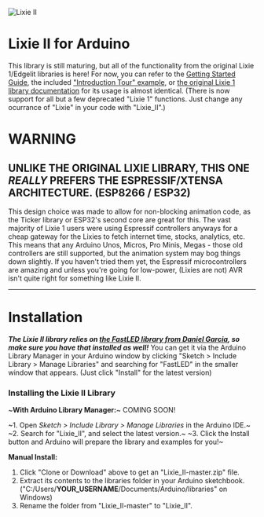 ![Lixie II](https://i.imgur.com/G5l9iJk.png)

# Lixie II for Arduino

This library is still maturing, but all of the functionality from the original Lixie 1/Edgelit libraries is here!
For now, you can refer to the [Getting Started Guide](https://github.com/connornishijima/Lixie_II/blob/master/getting_started.md), the included ["Introduction Tour" example](https://github.com/connornishijima/Lixie_II/blob/master/examples/introduction_tour/introduction_tour.ino), or [the original Lixie 1 library documentation](https://github.com/connornishijima/Lixie-arduino) for its usage is almost identical. (There is now support for all but a few deprecated "Lixie 1" functions. Just change any ocurrance of "Lixie" in your code with "Lixie_II".)

# WARNING

## UNLIKE THE ORIGINAL LIXIE LIBRARY, THIS ONE *REALLY* PREFERS THE ESPRESSIF/XTENSA ARCHITECTURE. (ESP8266 / ESP32)

This design choice was made to allow for non-blocking animation code, as the Ticker library or ESP32's second core are great for this. The vast majority of Lixie 1 users were using Espressif controllers anyways for a cheap gateway for the Lixies to fetch internet time, stocks, analytics, etc. This means that any Arduino Unos, Micros, Pro Minis, Megas - those old controllers are still supported, but the animation system may bog things down slightly. If you haven't tried them yet, the Espressif microcontrollers are amazing and unless you're going for low-power, (Lixies are not) AVR isn't quite right for something like Lixie II.

----------
# Installation

***The Lixie II library relies on [the FastLED library from Daniel Garcia](https://github.com/FastLED/FastLED), so make sure you have that installed as well!*** You can get it via the Arduino Library Manager in your Arduino window by clicking "Sketch > Include Library > Manage Libraries" and searching for "FastLED" in the smaller window that appears. (Just click "Install" for the latest version)

### Installing the Lixie II Library

~**With Arduino Library Manager:**~ COMING SOON!

~1. Open *Sketch > Include Library > Manage Libraries* in the Arduino IDE.~
~2. Search for "Lixie_II", and select the latest version.~
~3. Click the Install button and Arduino will prepare the library and examples for you!~

**Manual Install:**

1. Click "Clone or Download" above to get an "Lixie_II-master.zip" file.
2. Extract its contents to the libraries folder in your Arduino sketchbook. ("C:/Users/**YOUR_USERNAME**/Documents/Arduino/libraries" on Windows)
3. Rename the folder from "Lixie_II-master" to "Lixie_II".
